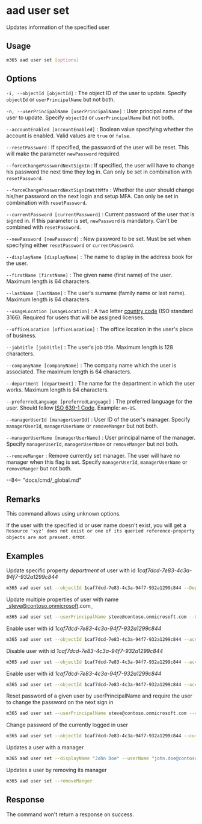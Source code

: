 # aad user set

Updates information of the specified user

## Usage

```sh
m365 aad user set [options]
```

## Options

`-i, --objectId [objectId]`
: The object ID of the user to update. Specify `objectId` or `userPrincipalName` but not both.

`-n, --userPrincipalName [userPrincipalName]`
: User principal name of the user to update. Specify `objectId` or `userPrincipalName` but not both.

`--accountEnabled [accountEnabled]`
: Boolean value specifying whether the account is enabled. Valid values are `true` or `false`.

`--resetPassword`
: If specified, the password of the user will be reset. This will make the parameter `newPassword` required.

`--forceChangePasswordNextSignIn`
: If specified, the user will have to change his password the next time they log in. Can only be set in combination with `resetPassword`.

`--forceChangePasswordNextSignInWithMfa`
: Whether the user should change his/her password on the next login and setup MFA. Can only be set in combination with `resetPassword`.

`--currentPassword [currentPassword]`
: Current password of the user that is signed in. If this parameter is set, `newPassword` is mandatory. Can't be combined with `resetPassword`.

`--newPassword [newPassword]`
: New password to be set. Must be set when specifying either `resetPassword` or `currentPassword`.

`--displayName [displayName]`
: The name to display in the address book for the user.

`--firstName [firstName]`
: The given name (first name) of the user. Maximum length is 64 characters.

`--lastName [lastName]`
: The user's surname (family name or last name). Maximum length is 64 characters.

`--usageLocation [usageLocation]`
: A two letter [country code](https://learn.microsoft.com/en-us/partner-center/commercial-marketplace-co-sell-location-codes#country-and-region-codes) (ISO standard 3166). Required for users that will be assigned licenses.

`--officeLocation [officeLocation]` 
: The office location in the user's place of business.

`--jobTitle [jobTitle]`
: The user's job title. Maximum length is 128 characters.

`--companyName [companyName]`
: The company name which the user is associated. The maximum length is 64 characters.

`--department [department]`
: The name for the department in which the user works. Maximum length is 64 characters.

`--preferredLanguage [preferredLanguage]`
: The preferred language for the user. Should follow [ISO 639-1 Code](https://learn.microsoft.com/en-us/openspecs/office_standards/ms-oe376/6c085406-a698-4e12-9d4d-c3b0ee3dbc4a). Example: `en-US`.

`--managerUserId [managerUserId]`
: User ID of the user's manager. Specify `managerUserId`, `managerUserName` or `removeManger` but not both.

`--managerUserName [managerUserName]`
: User principal name of the manager. Specify `managerUserId`, `managerUserName` or `removeManger` but not both.

`--removeManger`
: Remove currently set manager. The user will have no manager when this flag is set. Specify `managerUserId`, `managerUserName` or `removeManger` but not both.

--8<-- "docs/cmd/_global.md"

## Remarks

This command allows using unknown options.

If the user with the specified id or user name doesn't exist, you will get a `Resource 'xyz' does not exist or one of its queried reference-property objects are not present.` error.

## Examples

Update specific property _department_ of user with id _1caf7dcd-7e83-4c3a-94f7-932a1299c844_

```sh
m365 aad user set --objectId 1caf7dcd-7e83-4c3a-94f7-932a1299c844 --Department IT
```

Update multiple properties of user with name _steve@contoso.onmicrosoft.com_

```sh
m365 aad user set --userPrincipalName steve@contoso.onmicrosoft.com --CompanyName Contoso --firstName John --lastName Doe --jobTitle "Sales Manager" --companyName Contoso --department Sales --officeLocation "New York"
```

Enable user with id _1caf7dcd-7e83-4c3a-94f7-932a1299c844_

```sh
m365 aad user set --objectId 1caf7dcd-7e83-4c3a-94f7-932a1299c844 --accountEnabled true
```

Disable user with id _1caf7dcd-7e83-4c3a-94f7-932a1299c844_

```sh
m365 aad user set --objectId 1caf7dcd-7e83-4c3a-94f7-932a1299c844 --accountEnabled false
```

Enable user with id _1caf7dcd-7e83-4c3a-94f7-932a1299c844_

```sh
m365 aad user set --objectId 1caf7dcd-7e83-4c3a-94f7-932a1299c844 --accountEnabled true
```

Reset password of a given user by userPrincipalName and require the user to change the password on the next sign in

```sh
m365 aad user set --userPrincipalName steve@contoso.onmicrosoft.com --resetPassword --newPassword 6NLUId79Lc24 --forceChangePasswordNextSignIn
```

Change password of the currently logged in user

```sh
m365 aad user set --objectId 1caf7dcd-7e83-4c3a-94f7-932a1299c844 --currentPassword SLBF5gnRtyYc --newPassword 6NLUId79Lc24
```

Updates a user with a manager

```sh
m365 aad user set --displayName "John Doe" --userName "john.doe@contoso.com" --managerUserName "adele@contoso.com"
```

Updates a user by removing its manager

```sh
m365 aad user set --removeManger
```

## Response

The command won't return a response on success.
